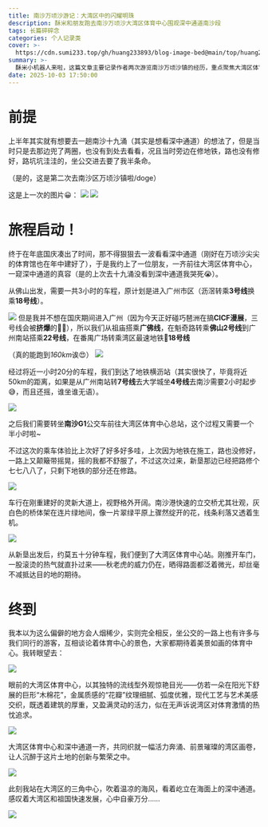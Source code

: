 ```yaml
---
title: 南沙万顷沙游记：大湾区中的闪耀明珠
description: 酥米和朋友跑去南沙万顷沙大湾区体育中心围观深中通道南沙段
tags: 长篇碎碎念
categories: 个人记录类
cover: >-
  https://cdn.sumi233.top/gh/huang233893/blog-image-bed@main/top/huang233893/imgs/blog/ns-12.jpg
summary: >-
  酥米小机器人来啦，这篇文章主要记录作者两次游览南沙万顷沙镇的经历，重点聚焦大湾区体育中心与深中通道的壮丽景观。首次因施工路况不佳体验较差，二次通过优化交通路线抵达，发现新建灵新大道视野开阔，南沙港快速立交桥壮观如木棉花绽放，体育中心现代设计与湾区发展愿景相呼应，同时感慨祖国快速进步带来的自豪感。
date: 2025-10-03 17:50:00
---
```


# 前提

上半年其实就有想要去一趟南沙十九涌（其实是想看深中通道）的想法了，但是当时只是去那边兜了两圈，也没有到处去看看，况且当时旁边在修地铁，路也没有修好，路坑坑洼洼的，坐公交进去要了我半条命。

（是的，这是第二次去南沙区万顷沙镇啦/doge）

这是上一次的图片😀：
![](https://cdn.sumi233.top/gh/huang233893/blog-image-bed@main/top/huang233893/imgs/blog/ns-3.jpg)
![](https://cdn.sumi233.top/gh/huang233893/blog-image-bed@main/top/huang233893/imgs/blog/ns-9.jpg)


# 旅程启动！

终于在年底国庆凑出了时间，那不得狠狠去一波看看深中通道（刚好在万顷沙尖尖的体育馆也在年中建好了），于是我约上了一位朋友，一齐前往大湾区体育中心，一窥深中通道的真容（是的上次去十九涌没看到深中通道我哭死😭）。

从佛山出发，需要一共3小时的车程，原计划是进入广州市区（沥滘转乘**3号线**换乘**18号线**）。

![](https://cdn.sumi233.top/gh/huang233893/blog-image-bed@main/top/huang233893/imgs/blog/ns-4.jpg)
但是我并不想在国庆期间进入广州（因为今天正好碰巧琶洲在搞**CICF漫展**，三号线会被**挤爆**的🌚🌚），所以我们从祖庙搭乘**广佛线**，在魁奇路转乘**佛山2号线**到广州南站搭乘**22号线**，在番禺广场转乘湾区最速地铁🚝**18号线**

（真的能跑到*160km*诶😍）
![](https://cdn.sumi233.top/gh/huang233893/blog-image-bed@main/top/huang233893/imgs/blog/ns-7.jpg)

经过将近一小时20分的车程，我们到达了地铁横沥站（其实很快了，毕竟将近50km的距离，如果是从广州南站转**7号线**去大学城坐**4号线**去南沙需要2小时起步😅，而且还摇，谁坐谁无语）。

![](https://cdn.sumi233.top/gh/huang233893/blog-image-bed@main/top/huang233893/imgs/blog/ns-5.jpg)

之后我们需要转坐**南沙G1**公交车前往大湾区体育中心总站，这个过程又需要一个半小时啦~

不过这次的乘车体验比上次好了好多好多哇，上次因为地铁在施工，路也没修好，一路上又颠簸带摇晃，摇的我都不舒服了，不过这次过来，新垦那边已经把路修个七七八八了，只剩下地铁的部分还在修路。

![](https://cdn.sumi233.top/gh/huang233893/blog-image-bed@main/top/huang233893/imgs/blog/ns-8.jpg)

车行在刚重建好的灵新大道上，视野格外开阔。南沙港快速的立交桥尤其壮观，灰白色的桥体架在连片绿地间，像一片翠绿平原上骤然绽开的花，线条利落又透着生机。

![](https://cdn.sumi233.top/gh/huang233893/blog-image-bed@main/top/huang233893/imgs/blog/ns-1.jpg)


从新垦出发后，约莫五十分钟车程，我们便到了大湾区体育中心站。刚推开车门，一股滚烫的热气就直扑过来——秋老虎的威力仍在，晒得路面都泛着微光，却丝毫不减抵达目的地的期待。


# 终到

我本以为这么偏僻的地方会人烟稀少，实则完全相反，坐公交的一路上也有许多与我们同行的游客，互相谈论着体育中心的景色，大家都期待着美景如画的体育中心。我转眼望去：

![](https://cdn.sumi233.top/gh/huang233893/blog-image-bed@main/top/huang233893/imgs/blog/ns-6.jpg)

眼前的大湾区体育中心，以其独特的流线型外观惊艳目光——仿若一朵在阳光下舒展的巨形“木棉花”，金属质感的“花瓣”纹理细腻、弧度优雅，现代工艺与艺术美感交织，既透着建筑的厚重，又盈满灵动的活力，似在无声诉说湾区对体育激情的热忱追求。

![](https://cdn.sumi233.top/gh/huang233893/blog-image-bed@main/top/huang233893/imgs/blog/ns-11.jpg)

大湾区体育中心和深中通道一齐，共同织就一幅活力奔涌、前景璀璨的湾区画卷，让人沉醉于这片土地的创新与繁荣之中。

![](https://cdn.sumi233.top/gh/huang233893/blog-image-bed@main/top/huang233893/imgs/blog/ns-2.jpg)

此刻我站在大湾区的三角中心，吹着温凉的海风，看着屹立在海面上的深中通道。感叹着大湾区和祖国快速发展，心中自豪万分……

![](https://cdn.sumi233.top/gh/huang233893/blog-image-bed@main/top/huang233893/imgs/blog/ns-10.jpg)